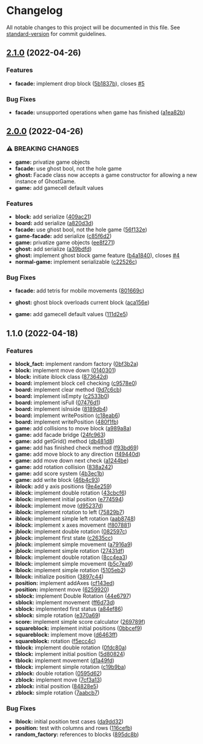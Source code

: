 # Changelog

All notable changes to this project will be documented in this file. See [standard-version](https://github.com/conventional-changelog/standard-version) for commit guidelines.

## [2.1.0](https://github.com/Pablito2020/Tetris/compare/v2.0.0...v2.1.0) (2022-04-26)


### Features

* **facade:** implement drop block ([5b1837b](https://github.com/Pablito2020/Tetris/commit/5b1837b7ebb64c08d781bcc890fbb3f038f1e975)), closes [#5](https://github.com/Pablito2020/Tetris/issues/5)


### Bug Fixes

* **facade:** unsupported operations when game has finished ([a1ea82b](https://github.com/Pablito2020/Tetris/commit/a1ea82b19aa0cd79ffd762322a9416204160737d))

## [2.0.0](https://github.com/Pablito2020/Tetris/compare/v1.1.0...v2.0.0) (2022-04-26)


### ⚠ BREAKING CHANGES

* **game:** privatize game objects
* **facade:** use ghost bool, not the hole game
* **ghost:** Facade class now accepts a game constructor for
allowing a new instance of GhostGame.
* **game:** add gamecell default values

### Features

* **block:** add serialize ([409ac21](https://github.com/Pablito2020/Tetris/commit/409ac21f9c2fa08062c5e103acf110faae24ba2e))
* **board:** add serialize ([a820d3d](https://github.com/Pablito2020/Tetris/commit/a820d3d0f29528382192bf65dafe847377e838ed))
* **facade:** use ghost bool, not the hole game ([56f132e](https://github.com/Pablito2020/Tetris/commit/56f132ebe5724ae1e3b321092c6995a5c5cd6ca5))
* **game-facade:** add serialize ([c85f6d2](https://github.com/Pablito2020/Tetris/commit/c85f6d2c65f01527ce053f4b98c4916838972930))
* **game:** privatize game objects ([ee8f271](https://github.com/Pablito2020/Tetris/commit/ee8f2711aa8107ecdd34814d98479376d7abd786))
* **ghost:** add serialize ([a39bdfd](https://github.com/Pablito2020/Tetris/commit/a39bdfdd9fea45da298741b21ece81d7e91c070d))
* **ghost:** implement ghost block game feature ([b4a1840](https://github.com/Pablito2020/Tetris/commit/b4a18406f2a259f0da4884424ef1cd73b171cd97)), closes [#4](https://github.com/Pablito2020/Tetris/issues/4)
* **normal-game:** implement serializable ([c22526c](https://github.com/Pablito2020/Tetris/commit/c22526c6742eb9b6191d3b8411ddf6fdea529610))


### Bug Fixes

* **facade:** add tetris for mobile movements ([801669c](https://github.com/Pablito2020/Tetris/commit/801669ccbdfc27a0d36acad537a79a0bdd9de7e8))
* **ghost:** ghost block overloads current block ([aca156e](https://github.com/Pablito2020/Tetris/commit/aca156e56b46a0ce5fc12f6889508e0f1037a19b))


* **game:** add gamecell default values ([111d2e5](https://github.com/Pablito2020/Tetris/commit/111d2e5805accfe1ad5004783d3aac063703b725))

## 1.1.0 (2022-04-18)


### Features

* **block_fact:** implement random factory ([0bf3b2a](https://github.com/Pablito2020/Tetris/commit/0bf3b2a77ee073280e78915b3ab948173d4d8dca))
* **block:** implement move down ([0140301](https://github.com/Pablito2020/Tetris/commit/0140301017761e5ebacfdcefb0919f05b06f2f13))
* **block:** initiate iblock class ([873642d](https://github.com/Pablito2020/Tetris/commit/873642d38a3509949a2678c76248cdc60ebea451))
* **board:** implement block cell checking ([c9578e0](https://github.com/Pablito2020/Tetris/commit/c9578e0cfd900efa0d522bdd3e4b763c3c326b14))
* **board:** implement clear method ([9d7c6cb](https://github.com/Pablito2020/Tetris/commit/9d7c6cb6d335edb2b8a0a548b39752755586eca0))
* **board:** implement isEmpty ([c2533b0](https://github.com/Pablito2020/Tetris/commit/c2533b0866fa973aece8608c4df11729e2bc8d2f))
* **board:** implement isFull ([07476d1](https://github.com/Pablito2020/Tetris/commit/07476d1426fb3940f830b16787b9e4509c51b421))
* **board:** implement isInside ([8189db4](https://github.com/Pablito2020/Tetris/commit/8189db473a471576c1a7843d2e3f9474c8939564))
* **board:** implement writePosition ([c18eab6](https://github.com/Pablito2020/Tetris/commit/c18eab6ea9c4341b5345b20cc00681dff52f844c))
* **board:** implement writePosition ([480f1fb](https://github.com/Pablito2020/Tetris/commit/480f1fb2fe408b402ba893b6250e2e3568790d8f))
* **game:** add collisions to move block ([a989a8a](https://github.com/Pablito2020/Tetris/commit/a989a8a401f2728a974d9ecd775ee701d7a90d43))
* **game:** add facade bridge ([24fc963](https://github.com/Pablito2020/Tetris/commit/24fc9637eff606ed7c036878536356e7f3c9acc6))
* **game:** add getGrid() method ([db481d8](https://github.com/Pablito2020/Tetris/commit/db481d85cc9efb9396e40eda42858f40dc42c25e))
* **game:** add has finished check method ([f93bd69](https://github.com/Pablito2020/Tetris/commit/f93bd690ca3f5ded30ce112fb95112e8e2b5a9bb))
* **game:** add move block to any direction ([f49440d](https://github.com/Pablito2020/Tetris/commit/f49440d09d24970420caef1699c3ee6d6029c2b1))
* **game:** add move down next check ([a1244be](https://github.com/Pablito2020/Tetris/commit/a1244be5bc5a11c75c33f01932086b1b1ea4974c))
* **game:** add rotation collision ([838a242](https://github.com/Pablito2020/Tetris/commit/838a242753e87c035484799a37c4f88cb0c8530e))
* **game:** add score system ([4b3ec1b](https://github.com/Pablito2020/Tetris/commit/4b3ec1b1a785eef2075e2d971f9510beefec9a44))
* **game:** add write block ([46b4c93](https://github.com/Pablito2020/Tetris/commit/46b4c939c49a4711815f837049db33fea0ef7b22))
* **iblock:** add y axis positions ([9e4e259](https://github.com/Pablito2020/Tetris/commit/9e4e259a8096700f93900314fe299ae488d3110a))
* **iblock:** implement double rotation ([43cbcf6](https://github.com/Pablito2020/Tetris/commit/43cbcf6e86aafa77494e60c10b991f5f71393119))
* **iblock:** implement initial position ([e774594](https://github.com/Pablito2020/Tetris/commit/e774594ac9257e479d54697e9fa76838cf920cb4))
* **iblock:** implement move ([d95237d](https://github.com/Pablito2020/Tetris/commit/d95237d0e47da12d89d0be5b2d0069ffcbc7e298))
* **iblock:** implement rotation to left ([75829b7](https://github.com/Pablito2020/Tetris/commit/75829b79b42d5866898bb855f09eafaaac5e3fef))
* **iblock:** implement simple left rotation ([aab8748](https://github.com/Pablito2020/Tetris/commit/aab8748ba8bf9097a6248cfa01a93e6fb2431a90))
* **iblock:** implement x axes movement ([f807881](https://github.com/Pablito2020/Tetris/commit/f807881f4e2e34e0d4cdf407200d5c31fc8ab900))
* **jblock:** implement double rotation ([082597c](https://github.com/Pablito2020/Tetris/commit/082597c591c2dc1217c9af06f4115089879d6e98))
* **jblock:** implement first state ([c2635cc](https://github.com/Pablito2020/Tetris/commit/c2635cc88e934d0e90eca2375df8cdd65d850878))
* **jblock:** implement simple movement ([a7916a9](https://github.com/Pablito2020/Tetris/commit/a7916a933684e85eff2ad4e9f679bd19fbb00085))
* **jblock:** implement simple rotation ([27431df](https://github.com/Pablito2020/Tetris/commit/27431dfde56a7ea68136bec8bb179595c1450488))
* **lblock:** implement double rotation ([8cc4ea3](https://github.com/Pablito2020/Tetris/commit/8cc4ea3f8a5e98f00b197bd3d49e5fad5e463f7c))
* **lblock:** implement simple movement ([b5c7ea9](https://github.com/Pablito2020/Tetris/commit/b5c7ea9d6c7ae386184d269d4029e7cf9421843a))
* **lblock:** implement simple rotation ([5105eb2](https://github.com/Pablito2020/Tetris/commit/5105eb271eecb6aa2a920c9fe1df1464455f2eb5))
* **lblock:** initialize position ([3897c44](https://github.com/Pablito2020/Tetris/commit/3897c44a6ce8eb9c4f2c0b49326ecd73837f9a96))
* **position:** implement addAxes ([cf143ed](https://github.com/Pablito2020/Tetris/commit/cf143ed23c15cace58c84d883fdfff1e08232fd2))
* **position:** implement move ([6259920](https://github.com/Pablito2020/Tetris/commit/625992034aa65c28694088f4babc0ed17ceb4bc3))
* **sblock:** implement Double Rotation ([44e6797](https://github.com/Pablito2020/Tetris/commit/44e6797d2066c3699ee89c2b80b719202c05ea03))
* **sblock:** implement movement ([ff6d73d](https://github.com/Pablito2020/Tetris/commit/ff6d73d9e5c0d58ae8b10d5bcd2648e1b11f3c9c))
* **sblock:** implemented first status ([a84ef86](https://github.com/Pablito2020/Tetris/commit/a84ef86c3217ff472c73d83cb9886e19827e6542))
* **sblock:** simple rotation ([e370a69](https://github.com/Pablito2020/Tetris/commit/e370a691a9f95678d8af7eccfff7b36c5a7eee8c))
* **score:** implement simple score calculator ([269789f](https://github.com/Pablito2020/Tetris/commit/269789fe3481f6b78b50b6aefd530c09b1c69f4e))
* **squareblock:** implement initial positions ([0bbcef9](https://github.com/Pablito2020/Tetris/commit/0bbcef9b896206a8cf7f74dae56155abb204616d))
* **squareblock:** implement move ([d6463ff](https://github.com/Pablito2020/Tetris/commit/d6463ffc5056f5362678b69ba9bbc7e910908ff4))
* **squareblock:** rotation ([f5ecc4c](https://github.com/Pablito2020/Tetris/commit/f5ecc4c4debab22d9edeae45752a6c99836ec70b))
* **tblock:** implement double rotation ([0fdc80a](https://github.com/Pablito2020/Tetris/commit/0fdc80a0d6f1254fff22b8ff82de9cf6c06a1615))
* **tblock:** implement initial position ([5d80824](https://github.com/Pablito2020/Tetris/commit/5d80824d6a586f84c46b4e7660fbc572b1fc5afd))
* **tblock:** implement movement ([d1a49fd](https://github.com/Pablito2020/Tetris/commit/d1a49fde562a2c41dcd76c8f568d17ad6856849a))
* **tblock:** implement simple rotation ([c19b9ba](https://github.com/Pablito2020/Tetris/commit/c19b9ba5eea1ca0f48037f6df75bdc535422e4ba))
* **zblock:** double rotation ([0595d62](https://github.com/Pablito2020/Tetris/commit/0595d62e99e6806f4ac904e7a6c6334b02b0fa21))
* **zblock:** implement move ([7cf3a13](https://github.com/Pablito2020/Tetris/commit/7cf3a13c4c7ba5b5d840710181e4e1057671d5f5))
* **zblock:** initial position ([84828e5](https://github.com/Pablito2020/Tetris/commit/84828e5bf05cdaec9ad961b10704a98fcac4919e))
* **zblock:** simple rotation ([7aabcb7](https://github.com/Pablito2020/Tetris/commit/7aabcb7873ef74f2ad1cabd488b802937827a472))


### Bug Fixes

* **lblock:** initial position test cases ([da9dd32](https://github.com/Pablito2020/Tetris/commit/da9dd327aefdeb21a5c42c895f968a62328984e4))
* **position:** test with columns and rows ([116cefb](https://github.com/Pablito2020/Tetris/commit/116cefbc633c592a37920c77b3aed46b648bb2ad))
* **random_factory:** references to blocks ([895dc8b](https://github.com/Pablito2020/Tetris/commit/895dc8ba92de458e53317ffb709313d54ba7acce))
